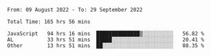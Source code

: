 
<!--START_SECTION:waka-->

```text
From: 09 August 2022 - To: 29 September 2022

Total Time: 165 hrs 56 mins

JavaScript   94 hrs 16 mins  ██████████████▒░░░░░░░░░░   56.82 %
AL           33 hrs 51 mins  █████░░░░░░░░░░░░░░░░░░░░   20.41 %
Other        13 hrs 51 mins  ██░░░░░░░░░░░░░░░░░░░░░░░   08.35 %
```

<!--END_SECTION:waka-->











